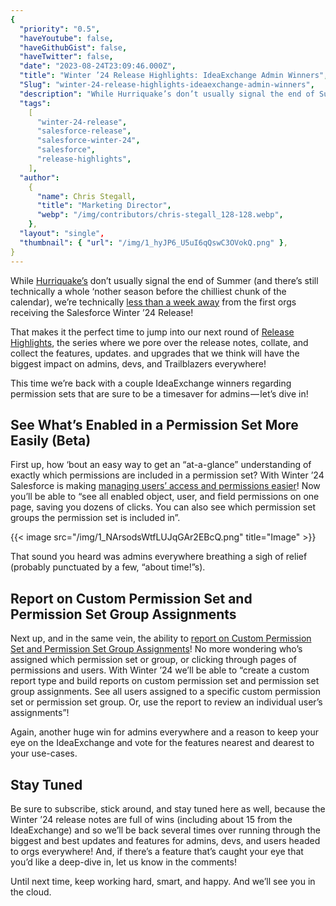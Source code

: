 ```yaml
---
{
  "priority": "0.5",
  "haveYoutube": false,
  "haveGithubGist": false,
  "haveTwitter": false,
  "date": "2023-08-24T23:09:46.000Z",
  "title": "Winter ’24 Release Highlights: IdeaExchange Admin Winners",
  "Slug": "winter-24-release-highlights-ideaexchange-admin-winners",
  "description": "While Hurriquake’s don’t usually signal the end of Summer (and there’s still technically a whole ‘nother season before the chilliest chunk of the calendar), we’re technically less than a week away from the first orgs receiving the Salesforce Winter ’24 Release!.",
  "tags":
    [
      "winter-24-release",
      "salesforce-release",
      "salesforce-winter-24",
      "salesforce",
      "release-highlights",
    ],
  "author":
    {
      "name": Chris Stegall,
      "title": "Marketing Director",
      "webp": "/img/contributors/chris-stegall_128-128.webp",
    },
  "layout": "single",
  "thumbnail": { "url": "/img/1_hyJP6_U5uI6qQswC3OVokQ.png" },
}
---
```


While [Hurriquake’s](https://www.latimes.com/california/story/2023-08-22/ojai-valley-earthquake-tropical-storm-hilary-hurriquake) don’t usually signal the end of Summer (and there’s still technically a whole ‘nother season before the chilliest chunk of the calendar), we’re technically [less than a week away](https://medium.com/creme-de-la-crm/salesforce-winter-24-release-notes-are-live-4fdc92fc2dc4) from the first orgs receiving the Salesforce Winter ’24 Release!

That makes it the perfect time to jump into our next round of [Release Highlights](https://medium.com/creme-de-la-crm/releasehighlights/home), the series where we pore over the release notes, collate, and collect the features, updates. and upgrades that we think will have the biggest impact on admins, devs, and Trailblazers everywhere!

This time we’re back with a couple IdeaExchange winners regarding permission sets that are sure to be a timesaver for admins — let’s dive in!

## See What’s Enabled in a Permission Set More Easily (Beta)

First up, how ‘bout an easy way to get an “at-a-glance” understanding of exactly which permissions are included in a permission set? With Winter ’24 Salesforce is making [managing users’ access and permissions easier](https://help.salesforce.com/s/articleView?id=release-notes.rn_permissions_summary_beta.htm&release=246&type=5)! Now you’ll be able to “see all enabled object, user, and field permissions on one page, saving you dozens of clicks. You can also see which permission set groups the permission set is included in”.

{{< image src="/img/1_NArsodsWtfLUJqGAr2EBcQ.png" title="Image" >}}

That sound you heard was admins everywhere breathing a sigh of relief (probably punctuated by a few, “about time!”s).

## Report on Custom Permission Set and Permission Set Group Assignments

Next up, and in the same vein, the ability to [report on Custom Permission Set and Permission Set Group Assignments](https://help.salesforce.com/s/articleView?id=release-notes.rn_permissions_perm_set_crt.htm&release=246&type=5)! No more wondering who’s assigned which permission set or group, or clicking through pages of permissions and users. With Winter ’24 we’ll be able to “create a custom report type and build reports on custom permission set and permission set group assignments. See all users assigned to a specific custom permission set or permission set group. Or, use the report to review an individual user’s assignments”!

Again, another huge win for admins everywhere and a reason to keep your eye on the IdeaExchange and vote for the features nearest and dearest to your use-cases.

## Stay Tuned

Be sure to subscribe, stick around, and stay tuned here as well, because the Winter ’24 release notes are full of wins (including about 15 from the IdeaExchange) and so we’ll be back several times over running through the biggest and best updates and features for admins, devs, and users headed to orgs everywhere! And, if there’s a feature that’s caught your eye that you’d like a deep-dive in, let us know in the comments!

Until next time, keep working hard, smart, and happy. And we’ll see you in the cloud.
